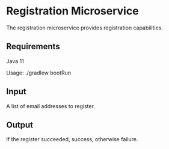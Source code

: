 Registration Microservice
=========================

The registration microservice provides registration capabilities.

Requirements
------------
Java 11

Usage: ./gradlew bootRun

Input
-----
A list of email addresses to register.

Output
------
If the register succeeded, success, otherwise failure.
